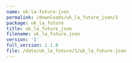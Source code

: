 ```yaml
---
name: uk-la-future-json
permalink: /downloads/uk_la_future_json/1
package: uk_la_future
title: uk_la_future_json
filename: uk_la_future.json
version: '1'
full_version: 1.1.0
file: /data/uk_la_future/1/uk_la_future.json
---
```


